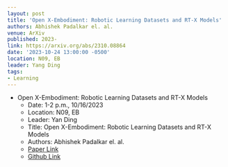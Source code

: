 ```yaml
---
layout: post
title: 'Open X-Embodiment: Robotic Learning Datasets and RT-X Models'
authors: Abhishek Padalkar el. al.
venue: ArXiv
published: 2023-
link: https://arxiv.org/abs/2310.08864
date: '2023-10-24 13:00:00 -0500'
location: N09, EB
leader: Yang Ding
tags:
- Learning
---
```

- Open X-Embodiment: Robotic Learning Datasets and RT-X Models
    - Date: 1-2 p.m., 10/16/2023
    - Location: N09, EB
    - Leader: Yan Ding
    - Title: Open X-Embodiment: Robotic Learning Datasets and RT-X Models
    - Authors: Abhishek Padalkar el. al.
    - [Paper Link](https://robotics-transformer-x.github.io/paper.pdf)
    - [Github Link](https://robotics-transformer-x.github.io/)